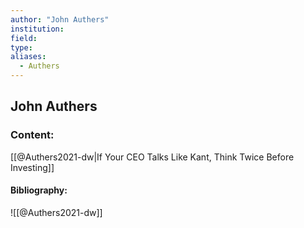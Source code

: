 ```yaml
---
author: "John Authers"
institution:
field:
type:
aliases:
  - Authers
---
```


## John Authers

### Content:
[[@Authers2021-dw|If Your CEO Talks Like Kant, Think Twice Before Investing]]

#### Bibliography:

![[@Authers2021-dw]]